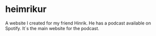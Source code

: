 # heimrikur
A website I created for my friend Hinrik. He has a podcast available on Spotify. It´s the main website for the podcast.
